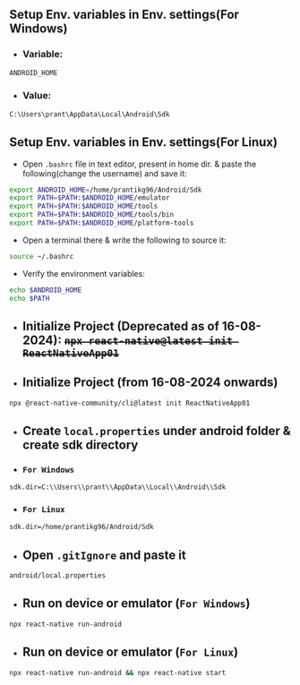 ## Setup Env. variables in Env. settings(For Windows)
- ### Variable:
``` bash
ANDROID_HOME
```
- ### Value:
``` bash
C:\Users\prant\AppData\Local\Android\Sdk
```

## Setup Env. variables in Env. settings(For Linux)
- Open `.bashrc` file in text editor, present in home dir. & paste the following(change the username) and save it:
``` bash
export ANDROID_HOME=/home/prantikg96/Android/Sdk
export PATH=$PATH:$ANDROID_HOME/emulator
export PATH=$PATH:$ANDROID_HOME/tools
export PATH=$PATH:$ANDROID_HOME/tools/bin
export PATH=$PATH:$ANDROID_HOME/platform-tools
```
- Open a terminal there & write the following to source it:
``` bash 
source ~/.bashrc
```

- Verify the environment variables:
``` bash
echo $ANDROID_HOME
echo $PATH
```

- ## Initialize Project (Deprecated as of 16-08-2024): ~~`npx react-native@latest init ReactNativeApp01`~~

- ## Initialize Project (from 16-08-2024 onwards)
``` bash
npx @react-native-community/cli@latest init ReactNativeApp01
```

- ## Create `local.properties` under android folder & create sdk directory
- ### `For Windows`
``` bash
sdk.dir=C:\\Users\\prant\\AppData\\Local\\Android\\Sdk
```
- ### `For Linux`
``` bash
sdk.dir=/home/prantikg96/Android/Sdk
```

- ## Open `.gitIgnore` and paste it
``` bash
android/local.properties
```

- ## Run on device or emulator (`For Windows`)
``` bash
npx react-native run-android
```

- ## Run on device or emulator (`For Linux`)
``` bash
npx react-native run-android && npx react-native start
```